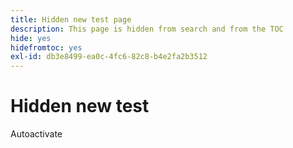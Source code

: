 ```yaml
---
title: Hidden new test page
description: This page is hidden from search and from the TOC
hide: yes
hidefromtoc: yes
exl-id: db3e8499-ea0c-4fc6-82c8-b4e2fa2b3512
---
```

# Hidden new test

Autoactivate
